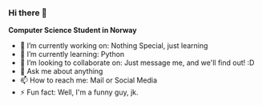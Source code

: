 ### Hi there 👋

**Computer Science Student in Norway**

- 🔭 I’m currently working on: Nothing Special, just learning
- 🌱 I’m currently learning: Python
- 👯 I’m looking to collaborate on: Just message me, and we'll find out! :D
- 💬 Ask me about anything
- 📫 How to reach me: Mail or Social Media
- ⚡ Fun fact: Well, I'm a funny guy, jk.
